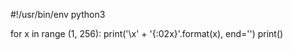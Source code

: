 #!/usr/bin/env python3

for x in range (1, 256):
	print('\\x' + '{:02x}'.format(x), end='')
print()
